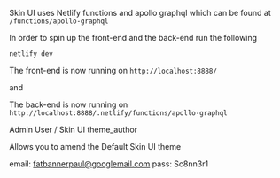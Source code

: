 Skin UI uses Netlify functions and apollo graphql which can be found at `/functions/apollo-graphql`

In order to spin up the front-end and the back-end run the following

```
netlify dev
```

The front-end is now running on `http://localhost:8888/`

and

The back-end is now running on `http://localhost:8888/.netlify/functions/apollo-graphql`

Admin User / Skin UI theme_author

Allows you to amend the Default Skin UI theme

email: fatbannerpaul@googlemail.com
pass: Sc8nn3r1
